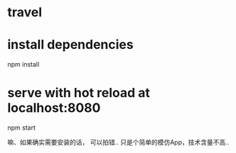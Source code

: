 # travel

# install dependencies
npm install

# serve with hot reload at localhost:8080
npm start

嘛、如果确实需要安装的话， 可以拍错.. 只是个简单的模仿App，技术含量不高..
